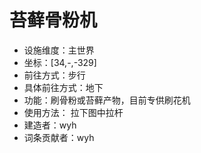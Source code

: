 # 苔藓骨粉机

* 设施维度：主世界
* 坐标：[34,-,-329]
* 前往方式：步行
* 具体前往方式：地下
* 功能：刷骨粉或苔藓产物，目前专供刷花机
* 使用方法： 拉下图中拉杆
* 建造者：wyh
* 词条贡献者：wyh
